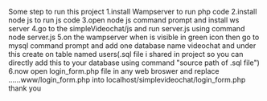 Some step to run this project
1.install Wampserver to run php code
2.install node js to run js code 
3.open node js command prompt and install ws server
4.go to the simpleVideochat/js and run server.js using command node server.js
5.on the wampserver when is visible in green icon then go to mysql command prompt and add one database name videochat and under this create on table named users(.sql file i shared in project so you can directly add this to your database using command "source path of .sql file")
6.now open login_form.php file in any web broswer and replace ......www/login_form.php into localhost/simplevideochat/login_form.php
thank you
